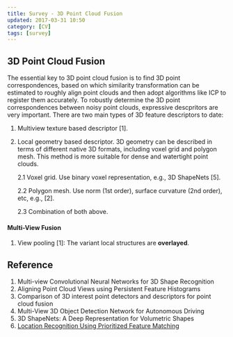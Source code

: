 ```yaml
---
title: Survey - 3D Point Cloud Fusion
updated: 2017-03-31 10:50
category: [CV]
tags: [survey]
---
```


## 3D Point Cloud Fusion

The essential key to 3D point cloud fusion is to find 3D point correspondences, based on which similarity transformation can be estimated to roughly align point clouds and then adopt algorithms like ICP to register them accurately. To robustly determine the 3D point correspondences between noisy point clouds, expressive descpritors are very important. There are two main types of 3D feature descriptors to date:

1. Multiview texture based descriptor [1].
2. Local geometry based descriptor. 3D geometry can be described in terms of different native 3D formats, including voxel grid and polygon mesh. This method is more suitable for dense and watertight point clouds.

	2.1 Voxel grid. Use binary voxel representation, e.g., 3D ShapeNets [5].
	
	2.2 Polygon mesh. Use norm (1st order), surface curvature (2nd order), etc, e.g., [2].
	
	2.3 Combination of both above.
	
#### Multi-View Fusion
1. View pooling [1]: The variant local structures are **overlayed**.

 
## Reference

1. Multi-view Convolutional Neural Networks for 3D Shape Recognition
2. Aligning Point Cloud Views using Persistent Feature Histograms
3. Comparison of 3D interest point detectors and descriptors for point cloud fusion
4. Multi-View 3D Object Detection Network for Autonomous Driving
5. 3D ShapeNets: A Deep Representation for Volumetric Shapes
6. [Location Recognition Using Prioritized Feature
Matching](http://download.springer.com/static/pdf/110/chp%253A10.1007%252F978-3-642-15552-9_57.pdf?originUrl=http%3A%2F%2Flink.springer.com%2Fchapter%2F10.1007%2F978-3-642-15552-9_57&token2=exp=1494555015~acl=%2Fstatic%2Fpdf%2F110%2Fchp%25253A10.1007%25252F978-3-642-15552-9_57.pdf%3ForiginUrl%3Dhttp%253A%252F%252Flink.springer.com%252Fchapter%252F10.1007%252F978-3-642-15552-9_57*~hmac=c3d4f68f4216f25a311d2612251ba7f57791f13fce8db7f3da1aadc79bba8921)


